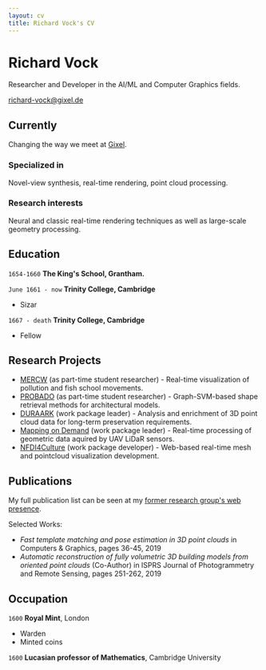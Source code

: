 ```yaml
---
layout: cv
title: Richard Vock's CV
---
```

# Richard Vock
Researcher and Developer in the AI/ML and Computer Graphics fields.

<div id="webaddress">
<a href="mailto:richard-vock@gixel.de">richard-vock@gixel.de</a>
</div>


## Currently

Changing the way we meet at [Gixel](gixel.de).

### Specialized in

Novel-view synthesis, real-time rendering, point cloud processing.


### Research interests

Neural and classic real-time rendering techniques as well as large-scale geometry processing.

## Education

`1654-1660`
__The King's School, Grantham.__

`June 1661 - now`
__Trinity College, Cambridge__

- Sizar

`1667 - death`
__Trinity College, Cambridge__

- Fellow


## Research Projects

- [MERCW](https://cg.cs.uni-bonn.de/project/mercw) (as part-time student researcher) - Real-time visualization of pollution and fish school movements.
- [PROBADO](https://cg.cs.uni-bonn.de/project/probado) (as part-time student researcher) - Graph-SVM-based shape retrieval methods for architectural models.
- [DURAARK](https://cg.cs.uni-bonn.de/project/duraark) (work package leader) - Analysis and enrichment of 3D point cloud data for long-term preservation requirements.
- [Mapping on Demand](https://cg.cs.uni-bonn.de/project/mapping-on-demand) (work package leader) - Real-time processing of geometric data aquired by UAV LiDaR sensors.
- [NFDI4Culture](https://cg.cs.uni-bonn.de/project/nfdi4culture) (work package developer) - Web-based real-time mesh and pointcloud visualization development.

## Publications

My full publication list can be seen at my [former research group's web presence](https://cg.cs.uni-bonn.de/person/dipl-inform-richard-vock).

Selected Works:
- *Fast template matching and pose estimation in 3D point clouds* in Computers & Graphics, pages 36-45, 2019
- *Automatic reconstruction of fully volumetric 3D building models from oriented point clouds* (Co-Author) in ISPRS Journal of Photogrammetry and Remote Sensing, pages 251-262, 2019

## Occupation

`1600`
__Royal Mint__, London

- Warden
- Minted coins

`1600`
__Lucasian professor of Mathematics__, Cambridge University



<!-- ### Footer

Last updated: May 2013 -->


